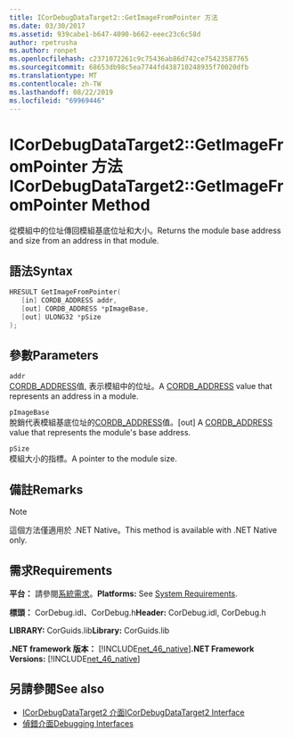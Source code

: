 ```yaml
---
title: ICorDebugDataTarget2::GetImageFromPointer 方法
ms.date: 03/30/2017
ms.assetid: 939cabe1-b647-4090-b662-eeec23c6c58d
author: rpetrusha
ms.author: ronpet
ms.openlocfilehash: c2371072261c9c75436ab86d742ce75423587765
ms.sourcegitcommit: 68653db98c5ea7744fd438710248935f70020dfb
ms.translationtype: MT
ms.contentlocale: zh-TW
ms.lasthandoff: 08/22/2019
ms.locfileid: "69969446"
---
```

# <a name="icordebugdatatarget2getimagefrompointer-method"></a><span data-ttu-id="29f5b-102">ICorDebugDataTarget2::GetImageFromPointer 方法</span><span class="sxs-lookup"><span data-stu-id="29f5b-102">ICorDebugDataTarget2::GetImageFromPointer Method</span></span>
<span data-ttu-id="29f5b-103">從模組中的位址傳回模組基底位址和大小。</span><span class="sxs-lookup"><span data-stu-id="29f5b-103">Returns the module base address and size from an address in that module.</span></span>  
  
## <a name="syntax"></a><span data-ttu-id="29f5b-104">語法</span><span class="sxs-lookup"><span data-stu-id="29f5b-104">Syntax</span></span>  
  
```cpp  
HRESULT GetImageFromPointer(  
   [in] CORDB_ADDRESS addr,   
   [out] CORDB_ADDRESS *pImageBase,   
   [out] ULONG32 *pSize  
);  
```  
  
## <a name="parameters"></a><span data-ttu-id="29f5b-105">參數</span><span class="sxs-lookup"><span data-stu-id="29f5b-105">Parameters</span></span>  
 `addr`  
 <span data-ttu-id="29f5b-106">[CORDB_ADDRESS](../../../../docs/framework/unmanaged-api/common-data-types-unmanaged-api-reference.md)值, 表示模組中的位址。</span><span class="sxs-lookup"><span data-stu-id="29f5b-106">A [CORDB_ADDRESS](../../../../docs/framework/unmanaged-api/common-data-types-unmanaged-api-reference.md) value that represents an address in a module.</span></span>  
  
 `pImageBase`  
 <span data-ttu-id="29f5b-107">脫銷代表模組基底位址的[CORDB_ADDRESS](../../../../docs/framework/unmanaged-api/common-data-types-unmanaged-api-reference.md)值。</span><span class="sxs-lookup"><span data-stu-id="29f5b-107">[out] A [CORDB_ADDRESS](../../../../docs/framework/unmanaged-api/common-data-types-unmanaged-api-reference.md) value that represents the module's base address.</span></span>  
  
 `pSize`  
 <span data-ttu-id="29f5b-108">模組大小的指標。</span><span class="sxs-lookup"><span data-stu-id="29f5b-108">A pointer to the module size.</span></span>  
  
## <a name="remarks"></a><span data-ttu-id="29f5b-109">備註</span><span class="sxs-lookup"><span data-stu-id="29f5b-109">Remarks</span></span>  
  
> [!NOTE]
> <span data-ttu-id="29f5b-110">這個方法僅適用於 .NET Native。</span><span class="sxs-lookup"><span data-stu-id="29f5b-110">This method is available with .NET Native only.</span></span>  
  
## <a name="requirements"></a><span data-ttu-id="29f5b-111">需求</span><span class="sxs-lookup"><span data-stu-id="29f5b-111">Requirements</span></span>  
 <span data-ttu-id="29f5b-112">**平台：** 請參閱[系統需求](../../../../docs/framework/get-started/system-requirements.md)。</span><span class="sxs-lookup"><span data-stu-id="29f5b-112">**Platforms:** See [System Requirements](../../../../docs/framework/get-started/system-requirements.md).</span></span>  
  
 <span data-ttu-id="29f5b-113">**標頭：** CorDebug.idl、CorDebug.h</span><span class="sxs-lookup"><span data-stu-id="29f5b-113">**Header:** CorDebug.idl, CorDebug.h</span></span>  
  
 <span data-ttu-id="29f5b-114">**LIBRARY:** CorGuids.lib</span><span class="sxs-lookup"><span data-stu-id="29f5b-114">**Library:** CorGuids.lib</span></span>  
  
 <span data-ttu-id="29f5b-115">**.NET framework 版本：** [!INCLUDE[net_46_native](../../../../includes/net-46-native-md.md)]</span><span class="sxs-lookup"><span data-stu-id="29f5b-115">**.NET Framework Versions:** [!INCLUDE[net_46_native](../../../../includes/net-46-native-md.md)]</span></span>  
  
## <a name="see-also"></a><span data-ttu-id="29f5b-116">另請參閱</span><span class="sxs-lookup"><span data-stu-id="29f5b-116">See also</span></span>

- [<span data-ttu-id="29f5b-117">ICorDebugDataTarget2 介面</span><span class="sxs-lookup"><span data-stu-id="29f5b-117">ICorDebugDataTarget2 Interface</span></span>](../../../../docs/framework/unmanaged-api/debugging/icordebugdatatarget2-interface.md)
- [<span data-ttu-id="29f5b-118">偵錯介面</span><span class="sxs-lookup"><span data-stu-id="29f5b-118">Debugging Interfaces</span></span>](../../../../docs/framework/unmanaged-api/debugging/debugging-interfaces.md)
